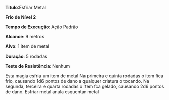 **Titulo**:Esfriar Metal

**Frio de Nível 2**

**Tempo de Execução**: Ação Padrão

**Alcance**: 9 metros

**Alvo**: 1 item de metal

**Duração**: 5 rodadas

**Teste de Resistência**: Nenhum

Esta magia esfria um item de metal Na primeira e quinta rodadas o item fica frio, causando 1d6 pontos de dano a qualquer criatura o tocando. Na segunda, terceira e quarta rodadas o item fca gelado, causando 2d6 pontos de dano.
Esfriar metal anula esquentar metal
